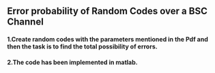 ## Error probability of Random Codes over a BSC Channel

#### 1.Create random codes with the parameters mentioned in the Pdf and then the task is to find the total possibility of errors.
#### 2.The code has been implemented in matlab.
